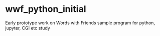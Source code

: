 # wwf_python_initial
Early prototype work on Words with Friends sample program for python, jupyter, CGI etc study
